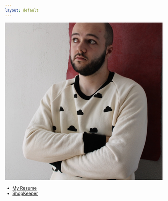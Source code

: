 ```yaml
---
layout: default
---
```

![profile picture](/assets/profile.jpg)
* [My Resume](/assets/resume.pdf)
* [ShopKeeper](./shopkeeper.markdown)
